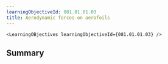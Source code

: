 ```yaml
---
learningObjectiveId: 081.01.01.03
title: Aerodynamic forces on aerofoils
---
```


```tsx eval
<LearningOBjectives learningObjectiveId={081.01.01.03} />
```

## Summary
